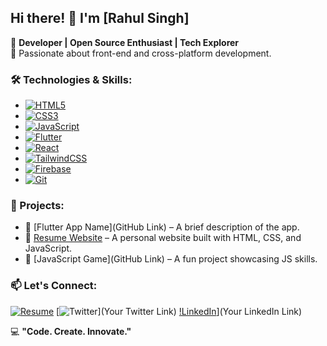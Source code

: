 ## Hi there! 👋 I'm [Rahul Singh]

🚀 **Developer | Open Source Enthusiast | Tech Explorer**  
🌟 Passionate about front-end and cross-platform development.

### 🛠️ Technologies & Skills:
- [![HTML5](https://img.shields.io/badge/HTML5-E34F26?style=for-the-badge&logo=html5&logoColor=white)](https://developer.mozilla.org/en-US/docs/Web/HTML)
- [![CSS3](https://img.shields.io/badge/CSS3-1572B6?style=for-the-badge&logo=css3&logoColor=white)](https://developer.mozilla.org/en-US/docs/Web/CSS)
- [![JavaScript](https://img.shields.io/badge/JavaScript-F7DF1E?style=for-the-badge&logo=javascript&logoColor=black)](https://developer.mozilla.org/en-US/docs/Web/JavaScript)
- [![Flutter](https://img.shields.io/badge/Flutter-02569B?style=for-the-badge&logo=flutter&logoColor=white)](https://docs.flutter.dev/)
- [![React](https://img.shields.io/badge/React-61DAFB?style=for-the-badge&logo=react&logoColor=black)](https://react.dev/)
- [![TailwindCSS](https://img.shields.io/badge/TailwindCSS-38B2AC?style=for-the-badge&logo=tailwind-css&logoColor=white)](https://tailwindcss.com/docs)
- [![Firebase](https://img.shields.io/badge/Firebase-FFCA28?style=for-the-badge&logo=firebase&logoColor=black)](https://firebase.google.com/docs)
- [![Git](https://img.shields.io/badge/Git-F05032?style=for-the-badge&logo=git&logoColor=white)](https://git-scm.com/doc)

### 📌 Projects:
- 🔹 [Flutter App Name](GitHub Link) – A brief description of the app.
- 🔹 [Resume Website](https://github.com/linuxrahul9/resume) – A personal website built with HTML, CSS, and JavaScript.
- 🔹 [JavaScript Game](GitHub Link) – A fun project showcasing JS skills.

### 📫 Let's Connect:
[![Resume](https://img.shields.io/badge/Resume-FFD700?style=for-the-badge&logo=adobe-acrobat-reader&logoColor=black)]([Your_Resume_Link](https://rahul-tawny.vercel.app/))
[![Twitter](https://img.shields.io/badge/Twitter-1DA1F2?style=for-the-badge&logo=twitter&logoColor=white)](Your Twitter Link)
[!LinkedIn](https://img.shields.io/badge/LinkedIn-0077B5?style=for-the-badge&logo=linkedin&logoColor=white)](Your LinkedIn Link)

💻 **"Code. Create. Innovate."**
